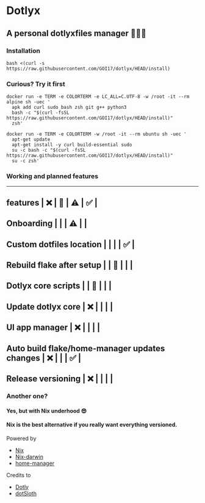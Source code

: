 # Dotlyx

## A personal dotlyxfiles manager 🧑🏻‍💻

### Installation
```
bash <(curl -s https://raw.githubusercontent.com/GOI17/dotlyx/HEAD/install)
```
### Curious? Try it first
```
docker run -e TERM -e COLORTERM -e LC_ALL=C.UTF-8 -w /root -it --rm alpine sh -uec '
  apk add curl sudo bash zsh git g++ python3
  bash -c "$(curl -fsSL https://raw.githubusercontent.com/GOI17/dotlyx/HEAD/install)"
  zsh'
```
```
docker run -e TERM -e COLORTERM -w /root -it --rm ubuntu sh -uec '
  apt-get update
  apt-get install -y curl build-essential sudo
  su -c bash -c "$(curl -fsSL https://raw.githubusercontent.com/GOI17/dotlyx/HEAD/install)"
  su -c zsh'
```

### Working and planned features
---------------------------------------------------------------------------------
features                                        |   ❌  |   🔨  |   ⚠️   |   ✅  |
---------------------------------------------------------------------------------
Onboarding                                      |       |       |   ⚠️   |       |
---------------------------------------------------------------------------------
Custom dotfiles location                        |       |       |       |   ✅  |
---------------------------------------------------------------------------------
Rebuild flake after setup                       |       |   🔨  |       |       |
---------------------------------------------------------------------------------
Dotlyx core scripts                             |       |   🔨  |       |       |
---------------------------------------------------------------------------------
Update dotlyx core                              |   ❌  |       |       |       |
---------------------------------------------------------------------------------
UI app manager                                  |   ❌  |       |       |       |
---------------------------------------------------------------------------------
Auto build flake/home-manager updates changes   |   ❌  |       |       |   ✅  |
---------------------------------------------------------------------------------
Release versioning                              |   ❌  |       |       |       |
---------------------------------------------------------------------------------

### Another one?
#### Yes, but with Nix underhood 😎
#### Nix is the best alternative if you really want everything versioned. 

Powered by
-   [Nix](https://nixos.org)
-   [Nix-darwin](https://github.com/LnL7/nix-darwin)
-   [home-manager](https://github.com/nix-community/home-manager)

Credits to
-   [Dotly](https://github.com/CodelyTV/dotly)
-   [dotSloth](https://github.com/gtrabanco/dotSloth)
